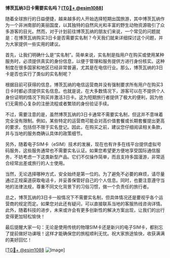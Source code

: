 **博茨瓦纳3日卡需要实名吗？[[TG💪+ @esim1088](https://t.me/s/esim1088)]**

随着全球旅行的日益便捷，越来越多的人开始选择短期出国旅游，其中博茨瓦纳作为一个非洲南部的美丽国度，以其独特的自然风光和丰富的野生动物资源吸引了众多游客的目光。然而，对于计划前往博茨瓦纳的朋友们来说，一个常见的问题就是：在博茨瓦纳购买3日卡是否需要实名制？今天我们就来详细探讨这个问题，并为大家提供一些实用的建议。

首先，让我们明确什么是“实名制”。简单来说，实名制是指用户在购买或使用某种服务时，必须提供真实的身份信息，以便于管理和服务提供方进行身份核实。这种制度在很多国家和地区已经非常普遍，尤其是在电信行业。那么，博茨瓦纳的3日卡是否也实行了类似的实名制呢？

根据目前可获得的信息，博茨瓦纳的电信运营商并没有强制要求所有用户在购买3日卡时都必须提供实名信息。也就是说，在大多数情况下，游客可以在不提供个人身份证明的情况下购买并激活3日卡。这为短期旅行者提供了极大的便利，因为他们无需担心复杂的注册流程或者繁琐的身份验证手续。

不过，需要注意的是，虽然博茨瓦纳的3日卡通常不需要实名制，但这并不意味着完全没有限制。例如，某些特定的运营商可能会对高价值套餐或长期套餐提出更高的要求，包括但不限于实名登记。因此，在购买之前，建议您仔细阅读相关条款，并与当地的服务商确认具体的政策细节。

另外，随着电子SIM卡（eSIM）技术的发展，现在也有许多在线平台提供虚拟号码服务，这些服务通常也不需要实名认证。如果您希望更方便地享受国际通信服务，不妨考虑一下这类新型产品。它们不仅操作简单，而且支持多国漫游，非常适合经常出差或旅行的人士使用。

当然，无论选择哪种方式，安全始终是第一位的。为了避免不必要的麻烦，请尽量通过正规渠道获取电话卡，并妥善保管好自己的个人信息。同时，也要注意遵守当地的法律法规，尊重不同文化背景下的习俗习惯，做一个负责任的旅行者。

总之，博茨瓦纳的3日卡一般情况下不需要实名制，但具体情况还是要视乎各个运营商的规定而定。如果您对此还有疑问，可以直接联系当地的客服热线咨询详情。此外，随着科技的进步，未来或许会有更多创新性的解决方案出现，让我们的出行变得更加轻松愉快！

最后提醒大家一句：无论是使用传统的物理SIM卡还是新兴的电子SIM卡，都别忘了提前做好功课哦！这样才能确保您的旅程顺利无忧。祝大家旅途愉快，收获满满的美好回忆！

[[TG💪+ @esim1088](https://t.me/s/esim1088) ![Image](https://i.postimg.cc/4NQfJmqS/Snipaste-2025-05-13-00-14-12.png)]